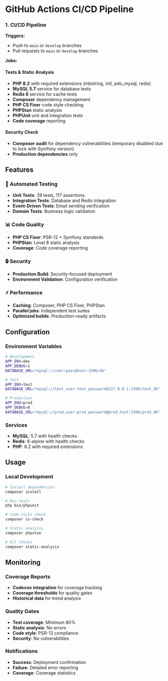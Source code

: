 # GitHub Actions CI/CD Pipeline

### 1. CI/CD Pipeline

**Triggers:**
- Push to `main` or `develop` branches
- Pull requests to `main` or `develop` branches

**Jobs:**

#### Tests & Static Analysis
- **PHP 8.2** with required extensions (mbstring, intl, pdo_mysql, redis)
- **MySQL 5.7** service for database tests
- **Redis 6** service for cache tests
- **Composer** dependency management
- **PHP CS Fixer** code style checking
- **PHPStan** static analysis
- **PHPUnit** unit and integration tests
- **Code coverage** reporting

#### Security Check
- **Composer audit** for dependency vulnerabilities (temporary disabled due to lock with Symfony version)
- **Production dependencies** only

## Features

### 🔄 Automated Testing
- **Unit Tests**: 39 tests, 117 assertions
- **Integration Tests**: Database and Redis integration
- **Event-Driven Tests**: Email sending verification
- **Domain Tests**: Business logic validation

### 📊 Code Quality
- **PHP CS Fixer**: PSR-12 + Symfony standards
- **PHPStan**: Level 8 static analysis
- **Coverage**: Code coverage reporting

### 🔒 Security
- **Production Build**: Security-focused deployment
- **Environment Validation**: Configuration verification

### ⚡ Performance
- **Caching**: Composer, PHP CS Fixer, PHPStan
- **Parallel jobs**: Independent test suites
- **Optimized builds**: Production-ready artifacts

## Configuration

### Environment Variables
```bash
# Development
APP_ENV=dev
APP_DEBUG=1
DATABASE_URL="mysql://user:pass@host:3306/db"

# Test
APP_ENV=test
DATABASE_URL="mysql://test_user:test_password@127.0.0.1:3306/test_db"

# Production
APP_ENV=prod
APP_DEBUG=0
DATABASE_URL="mysql://prod_user:prod_password@prod_host:3306/prod_db"
```

### Services
- **MySQL**: 5.7 with health checks
- **Redis**: 6-alpine with health checks
- **PHP**: 8.2 with required extensions

## Usage

### Local Development
```bash
# Install dependencies
composer install

# Run tests
php bin/phpunit

# Code style check
composer cs-check

# Static analysis
composer phpstan

# All checks
composer static-analysis
```

## Monitoring

### Coverage Reports
- **Codecov integration** for coverage tracking
- **Coverage thresholds** for quality gates
- **Historical data** for trend analysis

### Quality Gates
- **Test coverage**: Minimum 80%
- **Static analysis**: No errors
- **Code style**: PSR-12 compliance
- **Security**: No vulnerabilities

### Notifications
- **Success**: Deployment confirmation
- **Failure**: Detailed error reporting
- **Coverage**: Coverage statistics
